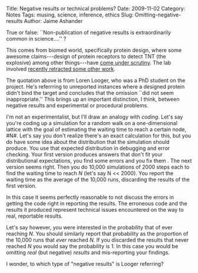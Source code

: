 Title: Negative results or technical problems?
Date: 2009-11-02
Category: Notes
Tags: musing, science, inference, ethics
Slug: Omitting-negative-results
Author: Jaime Ashander


True or false: ``Non-publication of negative results is extraordinarily common in science....'' ?

This comes from biomed world, specifically protein design, where some
awesome claims---design of protein receptors to detect TNT (the
explosive) among other things---have [come under
scrutiny](http://www.nature.com/news/2009/091012/full/news.2009.998.html).
The lab involved [recently retracted some other
work](http://www.nature.com/news/2008/080509/full/453275a.html).

The quotation above is from Loren Looger, who was a PhD student on the
project. He's referrring to unreported instances where a designed
protein didn't bind the target and concludes that the omission ``did
not seem inappropriate.'' This brings up an important distinction, I
think, between negative results and experimental or procedural
problems.

I'm not an experimentalist, but I'll draw an analogy with
*coding*. Let's say you're coding up a simulation for a random walk on
a one-dimensional lattice with the goal of estimating the waiting time
to reach a certain node, #N#. Let's say you don't realize there's an
exact calculation for this, but you do have some idea about the
distribution that the simulation should produce. You use that expected
distribution in debugging and error checking. Your first version
produces answers that don't fit your distributional expectations, you
find some errors and you fix them . The next version seems right. Then
you do 10,000 simulations of 2000 steps each to find the waiting time
to reach *N* (let's say N << 2000). You report the waiting time as the
average of the 10,000 runs, discarding the results of the first
version.

In this case it seems perfectly reasonable to not discuss the errors
in getting the code right in reporting the results. The erroneous code
and the results it produced represent technical issues encountered on
the way to real, reportable results.

Let's say however, you were interested in the probability that of ever
reaching *N*. You should similarly report that probability as the
proportion of the 10,000 runs that _ever_ reached *N*. If you
discarded the results that never reached *N* you would say the
probability is 1. In this case you would be omitting _real_ (but
negative) _results_ and mis-reporting your findings.

I wonder, to which type of "negative results" is Looger referring?
